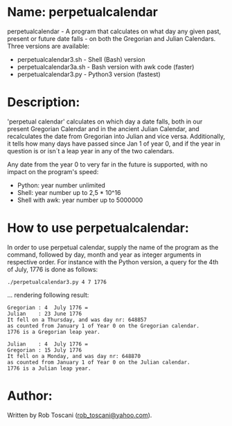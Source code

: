 # Name: perpetualcalendar 
perpetualcalendar - A program that calculates on what day any given past, present or future date falls - on both the Gregorian and Julian Calendars. Three versions are available:
- perpetualcalendar3.sh - Shell (Bash) version
- perpetualcalendar3a.sh - Bash version with awk code (faster)
- perpetualcalendar3.py - Python3 version (fastest)

# Description:
'perpetual calendar' calculates on which day a date falls, both in our present Gregorian Calendar and in the 
ancient Julian Calendar, and recalculates the date from Gregorian into Julian and vice versa.
Additionally, it tells how many days have passed since Jan 1 of year 0, and if the year in question is or isn´t a leap year in any of the two calendars.

Any date from the year 0 to very far in the future is supported, with no impact on the program's speed:
- Python: year number unlimited
- Shell: year number up to 2,5 * 10^16
- Shell with awk: year number up to 5000000

# How to use perpetualcalendar:
In order to use perpetual calendar, supply the name of the program as the command, followed by day, month and year as integer arguments in respective order.
For instance with the Python version, a query for the 4th of July, 1776 is done as follows:


	./perpetualcalendar3.py 4 7 1776


... rendering following result:

	Gregorian : 4  July 1776 =
	Julian    : 23 June 1776
	It fell on a Thursday, and was day nr: 648857
	as counted from January 1 of Year 0 on the Gregorian calendar.
	1776 is a Gregorian leap year.

	Julian    : 4  July 1776 =
	Gregorian : 15 July 1776
	It fell on a Monday, and was day nr: 648870
	as counted from January 1 of Year 0 on the Julian calendar.
	1776 is a Julian leap year.


# Author:
Written by Rob Toscani (rob_toscani@yahoo.com).
